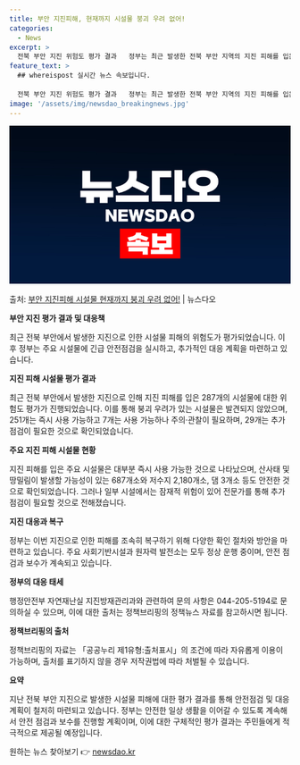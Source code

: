 ```yaml
---
title: 부안 지진피해, 현재까지 시설물 붕괴 우려 없어!
categories:
  - News
excerpt: >
  전북 부안 지진 위험도 평가 결과   정부는 최근 발생한 전북 부안 지역의 지진 피해를 입은 287개 시설물…
feature_text: >
  ## whereispost 실시간 뉴스 속보입니다.

  전북 부안 지진 위험도 평가 결과   정부는 최근 발생한 전북 부안 지역의 지진 피해를 입은 287개 시설물…
image: '/assets/img/newsdao_breakingnews.jpg'
---
```


![뉴스다오 속보](/assets/img/newsdao_breakingnews.jpg)

<p>출처: <a href="https://newsdao.kr/4256" rel="dofollow">부안 지진피해 시설물 현재까지 붕괴 우려 없어!</a> | 뉴스다오</p>

**부안 지진 평가 결과 및 대응책**

최근 전북 부안에서 발생한 지진으로 인한 시설물 피해의 위험도가 평가되었습니다. 이후 정부는 주요 시설물에 긴급 안전점검을 실시하고, 추가적인 대응 계획을 마련하고 있습니다.

**지진 피해 시설물 평가 결과**

최근 전북 부안에서 발생한 지진으로 인해 지진 피해를 입은 287개의 시설물에 대한 위험도 평가가 진행되었습니다. 이를 통해 붕괴 우려가 있는 시설물은 발견되지 않았으며, 251개는 즉시 사용 가능하고 7개는 사용 가능하나 주의·관찰이 필요하며, 29개는 추가 점검이 필요한 것으로 확인되었습니다.

**주요 지진 피해 시설물 현황**

지진 피해를 입은 주요 시설물은 대부분 즉시 사용 가능한 것으로 나타났으며, 산사태 및 땅밀림이 발생할 가능성이 있는 687개소와 저수지 2,180개소, 댐 3개소 등도 안전한 것으로 확인되었습니다. 그러나 일부 시설에서는 잠재적 위험이 있어 전문가를 통해 추가 점검이 필요할 것으로 전해졌습니다.

**지진 대응과 복구**

정부는 이번 지진으로 인한 피해를 조속히 복구하기 위해 다양한 확인 절차와 방안을 마련하고 있습니다. 주요 사회기반시설과 원자력 발전소는 모두 정상 운행 중이며, 안전 점검과 보수가 계속되고 있습니다.

**정부의 대응 태세**

행정안전부 자연재난실 지진방재관리과와 관련하여 문의 사항은 044-205-5194로 문의하실 수 있으며, 이에 대한 출처는 정책브리핑의 정책뉴스 자료를 참고하시면 됩니다.

**정책브리핑의 출처**

정책브리핑의 자료는 「공공누리 제1유형:출처표시」의 조건에 따라 자유롭게 이용이 가능하며, 출처를 표기하지 않을 경우 저작권법에 따라 처벌될 수 있습니다.

**요약**

지난 전북 부안 지진으로 발생한 시설물 피해에 대한 평가 결과를 통해 안전점검 및 대응 계획이 철저히 마련되고 있습니다. 정부는 안전한 일상 생활을 이어갈 수 있도록 계속해서 안전 점검과 보수를 진행할 계획이며, 이에 대한 구체적인 평가 결과는 주민들에게 적극적으로 제공될 예정입니다. 

원하는 뉴스 찾아보기 👉 <a href="https://newsdao.kr" rel="dofollow">newsdao.kr</a>


